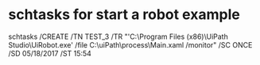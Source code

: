 
# schtasks for start a robot example 

schtasks /CREATE /TN TEST_3 /TR "'C:\Program Files (x86)\UiPath Studio\UiRobot.exe' /file C:\uiPath\process\Main.xaml /monitor" /SC ONCE /SD 05/18/2017 /ST 15:54

